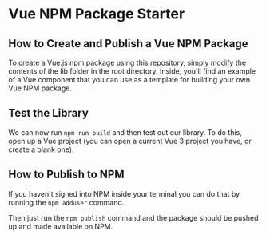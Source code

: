 # Vue NPM Package Starter

## How to Create and Publish a Vue NPM Package
To create a Vue.js npm package using this repository, simply modify the contents of the lib folder in the root directory. Inside, you'll find an example of a Vue component that you can use as a template for building your own Vue NPM package.

## Test the Library
We can now run `npm run build` and then test out our library. To do this, open up a Vue project (you can open a current Vue 3 project you have, or create a blank one).

## How to Publish to NPM

If you haven't signed into NPM inside your terminal you can do that by running the `npm adduser` command.

Then just run the `npm publish` command and the package should be pushed up and made available on NPM.